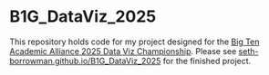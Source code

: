 # B1G_DataViz_2025
This repository holds code for my project designed for the [Big Ten Academic Alliance 2025 Data Viz Championship](https://btaa.org/research/love-data-week/compete-in-the-2025-data-viz-championship).
Please see [seth-borrowman.github.io/B1G_DataViz_2025](seth-borrowman.github.io/B1G_DataViz_2025) for the finished project.
